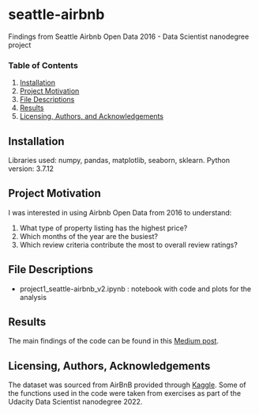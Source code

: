 # seattle-airbnb
Findings from Seattle Airbnb Open Data 2016 - Data Scientist nanodegree project

### Table of Contents

1. [Installation](#installation)
2. [Project Motivation](#motivation)
3. [File Descriptions](#files)
4. [Results](#results)
5. [Licensing, Authors, and Acknowledgements](#licensing)

## Installation <a name="installation"></a>

Libraries used: numpy, pandas, matplotlib, seaborn, sklearn. Python version: 3.7.12

## Project Motivation<a name="motivation"></a>

I was interested in using Airbnb Open Data from 2016 to understand:
1.	What type of property listing has the highest price? 
2.	Which months of the year are the busiest? 
3.	Which review criteria contribute the most to overall review ratings?

## File Descriptions <a name="files"></a>

+ project1_seattle-airbnb_v2.ipynb : notebook with code and plots for the analysis

## Results<a name="results"></a>

The main findings of the code can be found in this [Medium post](link).

## Licensing, Authors, Acknowledgements<a name="licensing"></a>
The dataset was sourced from AirBnB provided through [Kaggle](https://www.kaggle.com/datasets/airbnb/seattle?resource=download). Some of the functions used in the code were taken from exercises as part of the Udacity Data Scientist nanodegree 2022.
